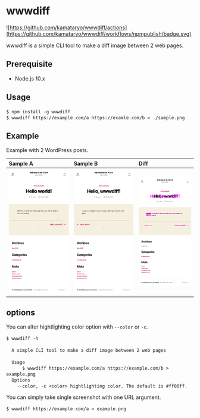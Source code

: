 # wwwdiff

![https://github.com/kamataryo/wwwdiff/actions](https://github.com/kamataryo/wwwdiff/workflows/npmpublish/badge.svg)

wwwdiff is a simple CLI tool to make a diff image between 2 web pages.

## Prerequisite

- Node.js 10.x

## Usage

```shell
$ npm install -g wwwdiff
$ wwwdiff https://example.com/a https://examle.com/b > ./sample.png
```

## Example

Example with 2 WordPress posts.

| Sample A                    | Sample B                    | Diff                              |
| :-------------------------- | :-------------------------- | :-------------------------------- |
| ![sample a](./sample-a.png) | ![sample b](./sample-b.png) | ![diff sample](./sample-diff.png) |

## options

You can alter hightlighting color option with `--color` or `-c`.

```shell
$ wwwdiff -h

  A simple CLI tool to make a diff image between 2 web pages

  Usage
      $ wwwdiff https://example.com/a https://example.com/b > example.png
  Options
    --color, -c <color> hightlighting color. The default is #ff00ff.
```

You can simply take single screenshot with one URL argument.

```shell
$ wwwdiff https://example.com/a > example.png
```
